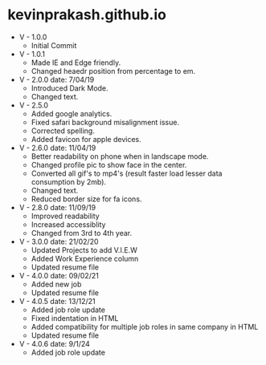 # kevinprakash.github.io

+ V - 1.0.0      
  * Initial Commit
+ V - 1.0.1      
  * Made IE and Edge friendly.
  * Changed heaedr position from percentage to em.
+ V - 2.0.0  date: 7/04/19     
  * Introduced Dark Mode.
  * Changed text.
+ V - 2.5.0    
  * Added google analytics.
  * Fixed safari background misalignment issue.
  * Corrected spelling.
  * Added favicon for apple devices.
+ V - 2.6.0 date: 11/04/19
  * Better readability on phone when in landscape mode.
  * Changed profile pic to show face in the center.
  * Converted all gif's to mp4's (result faster load lesser data consumption by 2mb).
  * Changed text.
  * Reduced border size for fa icons.
+ V - 2.8.0 date: 11/09/19
  * Improved readability
  * Increased accessiblity
  * Changed from 3rd to 4th year.
+ V - 3.0.0 date: 21/02/20
  * Updated Projects to add V.I.E.W
  * Added Work Experience column
  * Updated resume file
+ V - 4.0.0 date: 09/02/21
  * Added new job
  * Updated resume file
+ V - 4.0.5 date: 13/12/21
  * Added job role update
  * Fixed indentation in HTML
  * Added compatibility for multiple job roles in same company in HTML
  * Updated resume file
+ V - 4.0.6 date: 9/1/24
  * Added job role update
